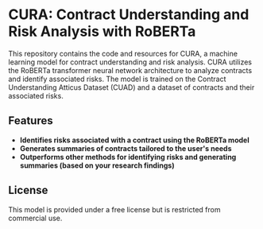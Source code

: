 # CURA: Contract Understanding and Risk Analysis with RoBERTa

This repository contains the code and resources for CURA, a machine learning model for contract understanding and risk analysis. CURA utilizes the RoBERTa transformer neural network architecture to analyze contracts and identify associated risks. The model is trained on the Contract Understanding Atticus Dataset (CUAD) and a dataset of contracts and their associated risks.

## Features

- **Identifies risks associated with a contract using the RoBERTa model**
- **Generates summaries of contracts tailored to the user's needs**
- **Outperforms other methods for identifying risks and generating summaries (based on your research findings)**

## License

This model is provided under a free license but is restricted from commercial use.
